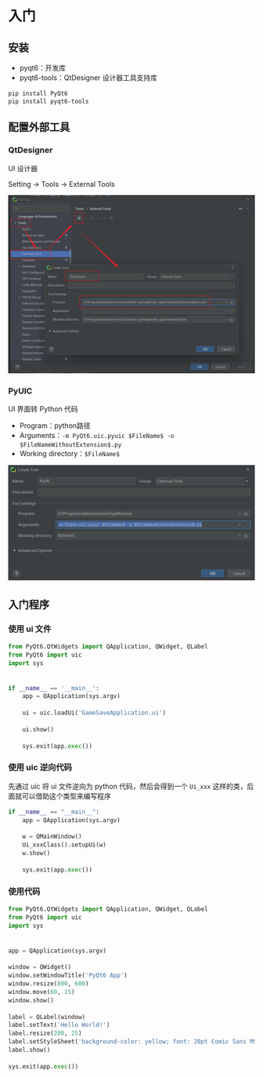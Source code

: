 # 入门

## 安装

+ pyqt6：开发库
+ pyqt6-tools：QtDesigner 设计器工具支持库

```
pip install PyQt6
pip install pyqt6-tools
```

## 配置外部工具

### QtDesigner

UI 设计器

Setting -> Tools -> External Tools

![image-20240128205025936](img/image-20240128205025936.png)

### PyUIC

UI 界面转 Python 代码

+ Program：python路径
+ Arguments：`-m PyQt6.uic.pyuic $FileName$ -o $FileNameWithoutExtension$.py`
+ Working directory：`$FileName$`

![image-20240128205225133](img/image-20240128205225133.png)

## 入门程序

### 使用 ui 文件

```python
from PyQt6.QtWidgets import QApplication, QWidget, QLabel
from PyQt6 import uic
import sys


if __name__ == '__main__':
    app = QApplication(sys.argv)

    ui = uic.loadUi('GameSaveApplication.ui')

    ui.show()

    sys.exit(app.exec())
```

### 使用 uic 逆向代码

先通过 uic 将 ui 文件逆向为 python 代码，然后会得到一个 `Ui_xxx` 这样的类，后面就可以借助这个类型来编写程序

```python
if __name__ == "__main__":
    app = QApplication(sys.argv)

    w = QMainWindow()
    Ui_xxxClass().setupUi(w)
    w.show()

    sys.exit(app.exec())
```

### 使用代码

```python
from PyQt6.QtWidgets import QApplication, QWidget, QLabel
from PyQt6 import uic
import sys


app = QApplication(sys.argv)

window = QWidget()
window.setWindowTitle('PyQt6 App')
window.resize(800, 600)
window.move(60, 15)
window.show()

label = QLabel(window)
label.setText('Hello World!')
label.resize(200, 25)
label.setStyleSheet('background-color: yellow; font: 20pt Comic Sans MS;')
label.show()

sys.exit(app.exec())
```

